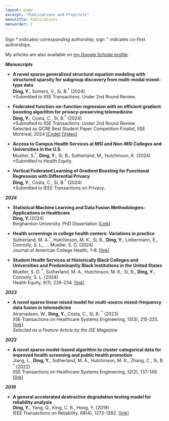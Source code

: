 ```yaml
---
layout: page
excerpt: "Publications and Preprints"
menutitle: Publications
menuorder: 2
---
```


Sign * indicates corresponding authorship; sign <sup>+</sup> indicates co-first authorships.

My articles are also available on [my Google Scholar profile](https://scholar.google.com/citations?user=UdiyDmQAAAAJ&hl=en).

__*Manuscripts*__
- **A novel sparse generalized structural equation modeling with structured sparsity for subgroup discovery from multi-modal mixed-type data**\
**Ding, Y.**, Somers, V., Si, B.<sup>*</sup> (2024) \
*Submitted to IISE Transactions. Under 2nd Round Review.

- **Federated function-on-function regression with an efficient gradient boosting algorithm for privacy-preserving telemedicine**\
**Ding, Y.**, Costa, C., Si, B.<sup>*</sup> (2024) \
*Submitted to IISE Transactions. Under 2nd Round Review.\
Selected as QCRE Best Student Paper Competition Finalist, IISE Montreal, 2024
[[Code]](https://github.com/yd9508/AI_Obstructive_Sleep_Apnea)
[[Video]](https://www.youtube.com/watch?v=lzrxyQvC4EA&ab_channel=YuDing)

- **Access to Campus Health Services at MSI and Non-MSI Colleges and Universities in the U.S.**\
Mueller, S.<sup>*</sup>, **Ding, Y.**, Si, B., Sutherland, M., Hutchinson, K.  (2024) \
*Submitted to Health Equity.

- **Vertical Federated Learning of Gradient Boosting for Functional Regression with Differential Privacy**\
**Ding, Y.**, Costa, C., Si, B.<sup>*</sup> (2024) \
*Submitted to IEEE Transactions on Privacy.

__*2024*__
- **Statistical Machine Learning and Data Fusion Methodologies: Applications in Healthcare**\
**Ding, Y.**(2024) \
Binghamton University. PhD Dissertation [[Link]](/files/Dissertation_Yu_Ding.pdf)

- **Health screenings in college health centers: Variations in practice**\
Sutherland, M. A.<sup>*</sup>, Hutchinson, M. K., Si, B., **Ding, Y.**, Liebermann, E., Connolly, S. L., … Mueller, S. D.  (2024) \
Journal of American College Health, 1–8.
[[link]](https://doi.org/10.1080/07448481.2024.2361307)

- **Student Health Services at Historically Black Colleges and Universities and Predominantly Black Institutions in the United States**\
Mueller, S. D. <sup>*</sup>, Sutherland, M. A., Hutchinson, M. K., Si, B., **Ding, Y.**, Connolly, S. L. (2024) \
Health Equity, 8(1), 226-234. 
[[link]](https://doi.org/10.1089/heq.2023.0219)

__*2023*__
- **A novel sparse linear mixed model for multi-source mixed-frequency data fusion in telemedicine**\
Alramadeen, W., **Ding, Y.**, Costa, C., Si, B. <sup>*</sup>   (2023)\
IISE Transactions on Healthcare Systems Engineering, 13(3), 215-225.[[link]](https://doi.org/10.1080/24725579.2023.2202877)\
_Selected as a Feature Article by the ISE Magazine_


__*2022*__
- **A novel sparse model-based algorithm to cluster categorical data for improved health screening and public health promotion**\
Jiang, L., **Ding, Y.**, Sutherland, M. A., Hutchinson, M. K., Zhang, C., Si, B. <sup>*</sup>  (2022) \
IISE Transactions on Healthcare Systems Engineering, 12(2), 137-149. 
[[link]](https://doi.org/10.1080/24725579.2021.1980467)

__*2019*__
- **A general accelerated destructive degradation testing model for reliability analysis**\
**Ding, Y.**, Yang, Q., King, C. B., Hong, Y. (2019) \
IEEE Transactions on Reliability, 68(4), 1272-1282.
[[link]](https://doi.org/10.1109/TR.2018.2883983)
        


